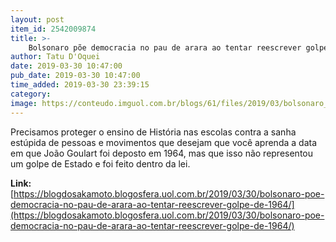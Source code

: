 ```yaml
---
layout: post
item_id: 2542009874
title: >-
    Bolsonaro põe democracia no pau de arara ao tentar reescrever golpe de 1964
author: Tatu D'Oquei
date: 2019-03-30 10:47:00
pub_date: 2019-03-30 10:47:00
time_added: 2019-03-30 23:39:15
category: 
image: https://conteudo.imguol.com.br/blogs/61/files/2019/03/bolsonaro_militares-615x300.jpg
---
```


Precisamos proteger o ensino de História nas escolas contra a sanha estúpida de pessoas e movimentos que desejam que você aprenda a data em que João Goulart foi deposto em 1964, mas que isso não representou um golpe de Estado e foi feito dentro da lei.

**Link:** [https://blogdosakamoto.blogosfera.uol.com.br/2019/03/30/bolsonaro-poe-democracia-no-pau-de-arara-ao-tentar-reescrever-golpe-de-1964/](https://blogdosakamoto.blogosfera.uol.com.br/2019/03/30/bolsonaro-poe-democracia-no-pau-de-arara-ao-tentar-reescrever-golpe-de-1964/)

